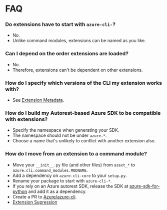 FAQ
===

### Do extensions have to start with `azure-cli-`?

- No.
- Unlike command modules, extensions can be named as you like.


### Can I depend on the order extensions are loaded?

- No.
- Therefore, extensions can't be dependent on other extensions.

### How do I specify which versions of the CLI my extension works with?

- See [Extension Metadata](metadata.md).

### How do I build my Autorest-based Azure SDK to be compatible with extensions?

- Specify the namespace when generating your SDK.
- The namespace should not be under `azure.*`.
- Choose a name that's unlikely to conflict with another extension also.

### How do I move from an extension to a command module?

- Move your `__init__.py` file (and other files) from `azext_*` to `azure.cli.command_modules.MODNAME`.
- Add a dependency on `azure-cli-core` to your `setup.py`.
- Rename your package to start with `azure-cli-*`.
- If you rely on an Azure autorest SDK, release the SDK at [azure-sdk-for-python](https://github.com/Azure/azure-sdk-for-python) and add it as a dependency.
- Create a PR to [Azure/azure-cli](https://github.com/Azure/azure-cli/).
- [Extension Supression](https://github.com/Juliehzl/azure-cli/blob/authoring/doc/authoring_command_modules/authoring_commands.md#extension-suppression)
